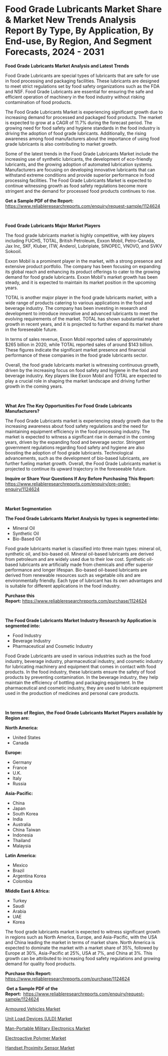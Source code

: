 <p><h1>Food Grade Lubricants Market Share & Market New Trends Analysis Report By Type, By Application, By End-use, By Region, And Segment Forecasts, 2024 - 2031</h1></p><p><strong>Food Grade Lubricants Market Analysis and Latest Trends</strong></p>
<p><p>Food Grade Lubricants are special types of lubricants that are safe for use in food processing and packaging facilities. These lubricants are designed to meet strict regulations set by food safety organizations such as the FDA and NSF. Food Grade Lubricants are essential for ensuring the safe and efficient operation of machinery in the food industry without risking contamination of food products.</p><p>The Food Grade Lubricants Market is experiencing significant growth due to increasing demand for processed and packaged food products. The market is expected to grow at a CAGR of 11.7% during the forecast period. The growing need for food safety and hygiene standards in the food industry is driving the adoption of food grade lubricants. Additionally, the rising awareness among food manufacturers about the importance of using food grade lubricants is also contributing to market growth.</p><p>Some of the latest trends in the Food Grade Lubricants Market include the increasing use of synthetic lubricants, the development of eco-friendly lubricants, and the growing adoption of automated lubrication systems. Manufacturers are focusing on developing innovative lubricants that can withstand extreme conditions and provide superior performance in food processing facilities. The Food Grade Lubricants Market is expected to continue witnessing growth as food safety regulations become more stringent and the demand for processed food products continues to rise.</p></p>
<p><strong>Get a Sample PDF of the Report:&nbsp;</strong> <a href="https://www.reliableresearchreports.com/enquiry/request-sample/1124624">https://www.reliableresearchreports.com/enquiry/request-sample/1124624</a></p>
<p>&nbsp;</p>
<p><strong>Food Grade Lubricants Major Market Players</strong></p>
<p><p>The food grade lubricants market is highly competitive, with key players including FUCHS, TOTAL, British Petroleum, Exxon Mobil, Petro-Canada, Jax Inc, SKF, Kluber, ITW, Anderol, Lubriplate, SINOPEC, VNOVO, and SVKV Sokooil.</p><p>Exxon Mobil is a prominent player in the market, with a strong presence and extensive product portfolio. The company has been focusing on expanding its global reach and enhancing its product offerings to cater to the growing demand for food grade lubricants. Exxon Mobil's market growth has been steady, and it is expected to maintain its market position in the upcoming years.</p><p>TOTAL is another major player in the food grade lubricants market, with a wide range of products catering to various applications in the food and beverage industry. The company has been investing in research and development to introduce innovative and advanced lubricants to meet the evolving requirements of the market. TOTAL has shown substantial market growth in recent years, and it is projected to further expand its market share in the foreseeable future.</p><p>In terms of sales revenue, Exxon Mobil reported sales of approximately $265 billion in 2020, while TOTAL reported sales of around $143 billion. These figures indicate the significant market presence and financial performance of these companies in the food grade lubricants sector.</p><p>Overall, the food grade lubricants market is witnessing continuous growth, driven by the increasing focus on food safety and hygiene in the food and beverage industry. Key players like Exxon Mobil and TOTAL are expected to play a crucial role in shaping the market landscape and driving further growth in the coming years.</p></p>
<p>&nbsp;</p>
<p><strong>What Are The Key Opportunities For Food Grade Lubricants Manufacturers?</strong></p>
<p><p>The Food Grade Lubricants market is experiencing steady growth due to the increasing awareness about food safety regulations and the need for maintaining equipment efficiency in the food processing industry. The market is expected to witness a significant rise in demand in the coming years, driven by the expanding food and beverage sector. Stringent government regulations regarding food safety and hygiene are also boosting the adoption of food grade lubricants. Technological advancements, such as the development of bio-based lubricants, are further fueling market growth. Overall, the Food Grade Lubricants market is projected to continue its upward trajectory in the foreseeable future.</p></p>
<p><strong>Inquire or Share Your Questions If Any Before Purchasing This Report:</strong> <a href="https://www.reliableresearchreports.com/enquiry/pre-order-enquiry/1124624">https://www.reliableresearchreports.com/enquiry/pre-order-enquiry/1124624</a></p>
<p>&nbsp;</p>
<p><strong>Market Segmentation</strong></p>
<p><strong>The Food Grade Lubricants Market Analysis by types is segmented into:</strong></p>
<p><ul><li>Mineral Oil</li><li>Synthetic Oil</li><li>Bio-Based Oil</li></ul></p>
<p><p>Food grade lubricants market is classified into three main types: mineral oil, synthetic oil, and bio-based oil. Mineral oil-based lubricants are derived from petroleum and are widely used due to their low cost. Synthetic oil-based lubricants are artificially made from chemicals and offer superior performance and longer lifespan. Bio-based oil-based lubricants are derived from renewable resources such as vegetable oils and are environmentally friendly. Each type of lubricant has its own advantages and is suitable for different applications in the food industry.</p></p>
<p><strong>Purchase this Report:&nbsp;</strong><a href="https://www.reliableresearchreports.com/purchase/1124624">https://www.reliableresearchreports.com/purchase/1124624</a></p>
<p>&nbsp;</p>
<p><strong>The Food Grade Lubricants Market Industry Research by Application is segmented into:</strong></p>
<p><ul><li>Food Industry</li><li>Beverage Industry</li><li>Pharmaceutical and Cosmetic Industry</li></ul></p>
<p><p>Food Grade Lubricants are used in various industries such as the food industry, beverage industry, pharmaceutical industry, and cosmetic industry for lubricating machinery and equipment that comes in contact with food products. In the food industry, these lubricants ensure the safety of food products by preventing contamination. In the beverage industry, they help maintain the efficiency of bottling and packaging equipment. In the pharmaceutical and cosmetic industry, they are used to lubricate equipment used in the production of medicines and personal care products.</p></p>
<p>&nbsp;</p>
<p><strong>In terms of Region, the Food Grade Lubricants Market Players available by Region are:</strong></p>
<p>
    <p> <strong> North America: </strong>
        <ul>
            <li>United States</li>
            <li>Canada</li>
        </ul>
        </p> 
    <p> <strong> Europe: </strong>
        <ul>
            <li>Germany</li>
            <li>France</li>
            <li>U.K.</li>
            <li>Italy</li>
            <li>Russia</li>
        </ul>
        </p> 
    <p> <strong> Asia-Pacific: </strong>
        <ul>
            <li>China</li>
            <li>Japan</li>
            <li>South Korea</li>
            <li>India</li>
            <li>Australia</li>
            <li>China Taiwan</li>
            <li>Indonesia</li>
            <li>Thailand</li>
            <li>Malaysia</li>
        </ul>
        </p> 
    <p> <strong> Latin America: </strong>
        <ul>
            <li>Mexico</li>
            <li>Brazil</li>
            <li>Argentina Korea</li>
            <li>Colombia</li>
        </ul>
        </p> 
    <p> <strong> Middle East & Africa: </strong>
        <ul>
            <li>Turkey</li>
            <li>Saudi</li>
            <li>Arabia</li>
            <li>UAE</li>
            <li>Korea</li>
        </ul>
    </p>
    </p>
<p><p>The food grade lubricants market is expected to witness significant growth in regions such as North America, Europe, and Asia-Pacific, with the USA and China leading the market in terms of market share. North America is expected to dominate the market with a market share of 35%, followed by Europe at 30%, Asia-Pacific at 25%, USA at 7%, and China at 3%. This growth can be attributed to increasing food safety regulations and growing demand for quality food products.</p></p>
<p><strong>Purchase this Report: </strong><a href="https://www.reliableresearchreports.com/purchase/1124624">https://www.reliableresearchreports.com/purchase/1124624</a></p>
<p>&nbsp;<strong>Get a Sample PDF of the Report:&nbsp;&nbsp;</strong><a href="https://www.reliableresearchreports.com/enquiry/request-sample/1124624">https://www.reliableresearchreports.com/enquiry/request-sample/1124624</a></p>
<p><strong></strong></p>
<p><p><a href="https://github.com/jodemen/Market-Research-Report-List-1/blob/main/armoured-vehicles-market.md">Armoured Vehicles Market</a></p><p><a href="https://github.com/sougarounis/Market-Research-Report-List-1/blob/main/unit-load-devices-uld-market.md">Unit Load Devices (ULD) Market</a></p><p><a href="https://github.com/Sarissaschmalingtr6fz2739/Market-Research-Report-List-1/blob/main/man-portable-military-electronics-market.md">Man-Portable Military Electronics Market</a></p><p><a href="https://github.com/jj19131/Market-Research-Report-List-1/blob/main/electroactive-polymer-market.md">Electroactive Polymer Market</a></p><p><a href="https://github.com/marloy8/Market-Research-Report-List-3/blob/main/handset-proximity-sensor-market.md">Handset Proximity Sensor Market</a></p></p>